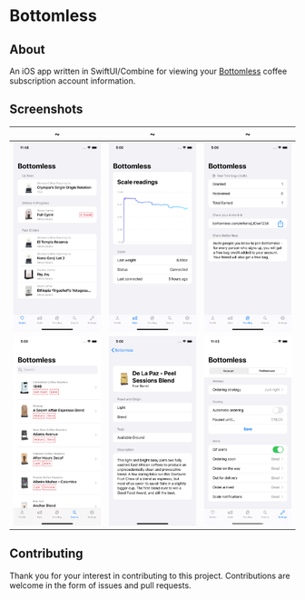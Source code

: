 # Bottomless

## About

An iOS app written in SwiftUI/Combine for viewing your [Bottomless][1] coffee subscription account information.

## Screenshots

~ | ~ | ~
--|--|--
![profile][image-1] | ![scale][image-2] | ![referral][image-3]
![search][image-4] | ![search-detail][image-5] | ![settings][image-6]

## Contributing

Thank you for your interest in contributing to this project. Contributions are welcome in the form of issues and pull requests.

[1]: https://bottomless.com

[image-1]: ./screenshots/2020-07-profile.png
[image-2]: ./screenshots/2020-06-scale.png
[image-3]: ./screenshots/2020-06-referral.png
[image-4]: ./screenshots/2020-06-search.png
[image-5]: ./screenshots/2020-06-search-detail.png
[image-6]: ./screenshots/2020-07-settings.png

